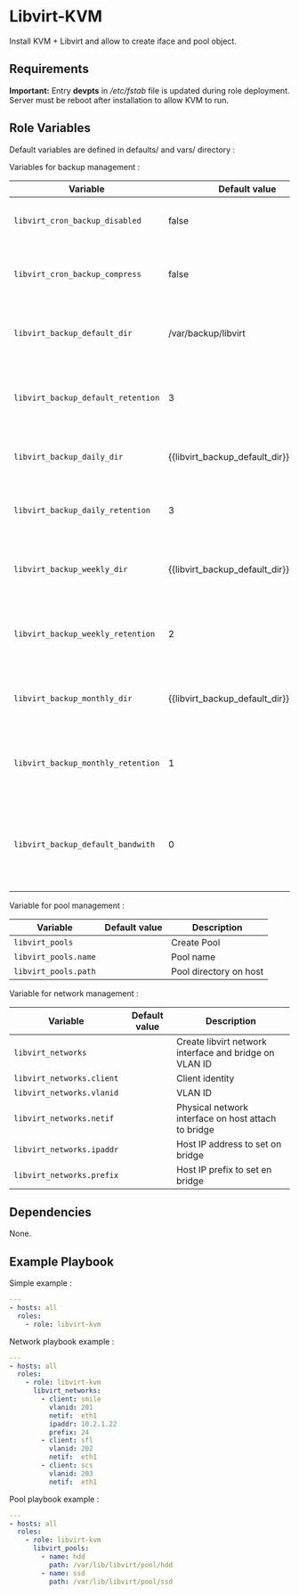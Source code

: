 Libvirt-KVM
=========

Install KVM + Libvirt and allow to create iface and pool object.


Requirements
------------

**Important:** Entry **devpts** in _/etc/fstab_ file is updated during role deployment. Server must be reboot after installation to allow KVM to run.

Role Variables
--------------

Default variables are defined in defaults/ and vars/ directory :

Variables for backup management :

| Variable | Default value | Description |
| -------- | ------------- | ----------- |
| `libvirt_cron_backup_disabled` | false | If the cron should be disabled in the crontab |
| `libvirt_cron_backup_compress` | false | If enable compress backup file after backup |
| `libvirt_backup_default_dir` | /var/backup/libvirt | Specify libvirt default backup directory |
| `libvirt_backup_default_retention` | 3 | Define default retention period for backup type |
| `libvirt_backup_daily_dir` | {{libvirt_backup_default_dir}}/daily | Specify libvirt daily backup directory |
| `libvirt_backup_daily_retention` | 3 | Define daily retention period for backup type |
| `libvirt_backup_weekly_dir` | {{libvirt_backup_default_dir}}/weekly | Specify libvirt weekly backup directory |
| `libvirt_backup_weekly_retention` | 2 | Define weekly retention period for backup type |
| `libvirt_backup_monthly_dir` | {{libvirt_backup_default_dir}}/monthly | Specify libvirt monthly backup directory|
| `libvirt_backup_monthly_retention` | 1 | Define monthly retention period for backup type |
| `libvirt_backup_default_bandwith` | 0 | Define bandwith limitation in MB/s during transfert (0 is unlimited) |


Variable for pool management :

| Variable | Default value | Description |
| -------- | ------------- | ----------- |
| `libvirt_pools` |  | Create Pool |
| `libvirt_pools.name` |  | Pool name |
| `libvirt_pools.path` |  | Pool directory on host |

Variable for network management :

| Variable | Default value | Description |
| -------- | ------------- | ----------- |
| `libvirt_networks` |  | Create libvirt network interface and bridge on VLAN ID |
| `libvirt_networks.client` |  | Client identity |
| `libvirt_networks.vlanid` |  | VLAN ID |
| `libvirt_networks.netif`  |  | Physical network interface on host attach to bridge |
| `libvirt_networks.ipaddr`  |  | Host IP address to set on bridge |
| `libvirt_networks.prefix`  |  | Host IP prefix to set en bridge |


Dependencies
------------

None.

Example Playbook
----------------

Simple example :

```yaml
---
- hosts: all
  roles:
    - role: libvirt-kvm
```

Network playbook example :

```yaml
---
- hosts: all
  roles:
    - role: libvirt-kvm
      libvirt_networks:
        - client: smile
          vlanid: 201
          netif:  eth1
          ipaddr: 10.2.1.22
          prefix: 24
        - client: sfl
          vlanid: 202
          netif:  eth1
        - client: scs
          vlanid: 203
          netif:  eth1
```

Pool playbook example :

```yaml
---
- hosts: all
  roles:
    - role: libvirt-kvm
      libvirt_pools:
        - name: hdd
          path: /var/lib/libvirt/pool/hdd
        - name: ssd
          path: /var/lib/libvirt/pool/ssd
```
